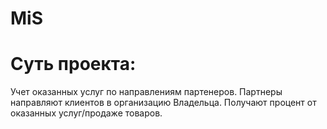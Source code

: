 # MiS
# Суть проекта: 
Учет оказанных услуг по направлениям партенеров.
Партнеры направляют клиентов в организацию Владельца.
Получают процент от оказанных услуг/продаже товаров.
